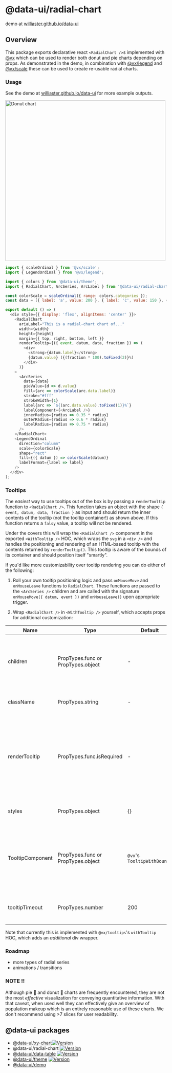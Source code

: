 # @data-ui/radial-chart

demo at <a href="https://williaster.github.io/data-ui" target="_blank">williaster.github.io/data-ui</a>

## Overview
This package exports declarative react `<RadialChart />`s implemented with <a href="vx-demo.now.sh" target="_blank">@vx</a> which can be used to render both donut and pie charts depending on props. As demonstrated in the demo, in combination with [@vx/legend](https://vx-demo.now.sh/legends) and
<a href="https://github.com/hshoff/vx/tree/master/packages/vx-scale" target="_blank">@vx/scale</a> these can be used to create re-usable radial charts.

### Usage
See the demo at <a href="https://williaster.github.io/data-ui" target="_blank">williaster.github.io/data-ui</a> for more example outputs.

<img width="500" alt="Donut chart" src="https://user-images.githubusercontent.com/4496521/29235607-03a68b30-7eb5-11e7-8ccf-dec925ba2d28.gif">

```js
import { scaleOrdinal } from '@vx/scale';
import { LegendOrdinal } from '@vx/legend';

import { colors } from '@data-ui/theme';
import { RadialChart, ArcSeries, ArcLabel } from '@data-ui/radial-chart';

const colorScale = scaleOrdinal({ range: colors.categories });
const data = [{ label: 'a', value: 200 }, { label: 'c', value: 150 }, { label: 'c', value: 21 }];

export default () => (
  <div style={{ display: 'flex', alignItems: 'center' }}>
    <RadialChart
      ariaLabel="This is a radial-chart chart of..."
      width={width}
      height={height}
      margin={{ top, right, bottom, left }}
      renderTooltip={({ event, datum, data, fraction }) => (
        <div>
          <strong>{datum.label}</strong>
          {datum.value} ({(fraction * 100).toFixed(2)}%)
        </div>
      )}
    >
      <ArcSeries
        data={data}
        pieValue={d => d.value}
        fill={arc => colorScale(arc.data.label)}
        stroke="#fff"
        strokeWidth={1}
        label{arc => `${(arc.data.value).toFixed(1)}%`}
        labelComponent={<ArcLabel />}
        innerRadius={radius => 0.35 * radius}
        outerRadius={radius => 0.6 * radius}
        labelRadius={radius => 0.75 * radius}
      />
    </RadialChart>
    <LegendOrdinal
      direction="column"
      scale={colorScale}
      shape="rect"
      fill={({ datum }) => colorScale(datum)}
      labelFormat={label => label}
    />
  </div>
);

```

### Tooltips
The _easiest_ way to use tooltips out of the box is by passing a `renderTooltip` function to `<RadialChart />`. This function takes an object with the shape `{ event, datum, data, fraction }` as input and should return the inner contents of the tooltip (not the tooltip container!) as shown above. If this function returns a `falsy` value, a tooltip will not be rendered.

Under the covers this will wrap the `<RadialChart />` component in the exported `<WithTooltip />` HOC, which wraps the `svg` in a `<div />` and handles the positioning and rendering of an HTML-based tooltip with the contents returned by `renderTooltip()`. This tooltip is aware of the bounds of its container and should position itself "smartly".

If you'd like more customizability over tooltip rendering you can do either of the following:

1) Roll your own tooltip positioning logic and pass `onMouseMove` and `onMouseLeave` functions to `RadialChart`. These functions are passed to the `<ArcSeries />` children and are called with the signature `onMouseMove({ datum, event })` and `onMouseLeave()` upon appropriate trigger.

2) Wrap `<RadialChart />` in `<WithTooltip />` yourself, which accepts props for additional customization:


Name | Type | Default | Description
------------ | ------------- | ------- | ----
children | PropTypes.func or PropTypes.object | - | Child function (to call) or element (to clone) with onMouseMove, onMouseLeave, and tooltipData props/keys
className | PropTypes.string | - | Class name to add to the `<div>` container wrapper
renderTooltip | PropTypes.func.isRequired | - | Renders the _contents_ of the tooltip, signature of `({ event, data, datum, fraction }) => node`. If this function returns a `falsy` value, a tooltip will not be rendered.
styles | PropTypes.object | {} | Styles to add to the `<div>` container wrapper
TooltipComponent | PropTypes.func or PropTypes.object | `@vx`'s `TooltipWithBounds` | Component (not instance) to use as the tooltip container component. It is passed `top` and `left` numbers for positioning
tooltipTimeout | PropTypes.number | 200 | Timeout in ms for the tooltip to hide upon calling `onMouseLeave`

Note that currently this is implemented with `@vx/tooltips`'s `withTooltip` HOC, which adds an _additional_ div wrapper.

### Roadmap
- more types of radial series
- animations / transitions

### NOTE ‼️
Although pie 🍰 and donut 🍩 charts are frequently encountered, they are not the most _effective_ visualization for conveying quantitative information. With that caveat, when used well they can effectively give an overview of population makeup which is an entirely reasonable use of these charts. We don't recommend using >7 slices for user readability.


## @data-ui packages
- <a href="https://github.com/williaster/data-ui/tree/master/packages/xy-chart" target="_blank">@data-ui/xy-chart</a>[![Version](https://img.shields.io/npm/v/@data-ui/xy-chart.svg?style=flat)](https://img.shields.io/npm/v/@data-ui/xy-chart.svg?style=flat)
- @data-ui/radial-chart [![Version](https://img.shields.io/npm/v/@data-ui/radial-chart.svg?style=flat)](https://img.shields.io/npm/v/@data-ui/radial-chart.svg?style=flat)
- <a href="https://github.com/williaster/data-ui/tree/master/packages/data-table" target="_blank">@data-ui/data-table</a> [![Version](https://img.shields.io/npm/v/@data-ui/data-table.svg?style=flat)](https://img.shields.io/npm/v/@data-ui/data-table.svg?style=flat)
- <a href="https://github.com/williaster/data-ui/tree/master/packages/data-ui-theme" target="_blank">@data-ui/theme</a> [![Version](https://img.shields.io/npm/v/@data-ui/theme.svg?style=flat)](https://img.shields.io/npm/v/@data-ui/theme.svg?style=flat)
- <a href="https://github.com/williaster/data-ui/tree/master/packages/demo" target="_blank">@data-ui/demo</a>
